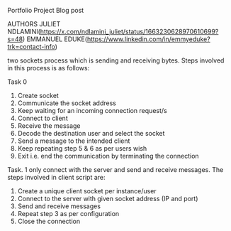 Portfolio Project Blog post

AUTHORS
JULIET NDLAMINI(https://x.com/ndlamini_juliet/status/1663230628970610699?s=48)
EMMANUEL EDUKE(https://www.linkedin.com/in/emmyeduke?trk=contact-info)

two sockets process which is sending and receiving bytes.  Steps involved in this process is as follows:

Task 0
1. Create socket
2. Communicate the socket address
3. Keep waiting for an incoming connection request/s
4. Connect to client
5. Receive the message
6. Decode the destination user and select the socket
7. Send a message to the intended client
8. Keep repeating step 5 & 6 as per users wish
9. Exit i.e. end the communication by terminating the connection

Task. 1
only connect with the server and send and receive messages. The steps involved in client script are:

1. Create a unique client socket per instance/user
2. Connect to the server with given socket address (IP and port)
3. Send and receive messages
4. Repeat step 3 as per configuration
5. Close the connection

